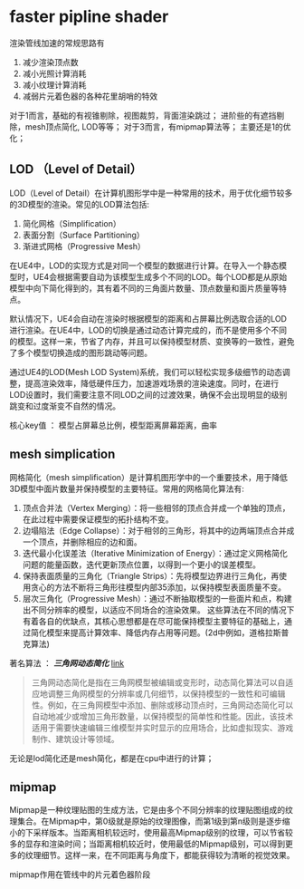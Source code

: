 # faster pipline shader

渲染管线加速的常规思路有
1. 减少渲染顶点数
2. 减小光照计算消耗
3. 减小纹理计算消耗
4. 减弱片元着色器的各种花里胡哨的特效

对于1而言，基础的有视锥剔除，视图裁剪，背面渲染跳过； 进阶些的有遮挡剔除，mesh顶点简化, LOD等等；
对于3而言，有mipmap算法等；
主要还是1的优化；

## LOD （Level of Detail）
LOD（Level of Detail）在计算机图形学中是一种常用的技术，用于优化细节较多的3D模型的渲染。常见的LOD算法包括:
1. 简化网格（Simplification）
2. 表面分割（Surface Partitioning）
3. 渐进式网格（Progressive Mesh）

在UE4中，LOD的实现方式是对同一个模型的数据进行计算。在导入一个静态模型时，UE4会根据需要自动为该模型生成多个不同的LOD。每个LOD都是从原始模型中向下简化得到的，其有着不同的三角面片数量、顶点数量和面片质量等特点。

默认情况下，UE4会自动在渲染时根据模型的距离和占屏幕比例选取合适的LOD进行渲染。在UE4中，LOD的切换是通过动态计算完成的，而不是使用多个不同的模型。这样一来，节省了内存，并且可以保持模型材质、变换等的一致性，避免了多个模型切换造成的图形跳动等问题。

通过UE4的LOD(Mesh LOD System)系统，我们可以轻松实现多级细节的动态调整，提高渲染效率，降低硬件压力，加速游戏场景的渲染速度。同时，在进行LOD设置时，我们需要注意不同LOD之间的过渡效果，确保不会出现明显的级别跳变和过度渐变不自然的情况。

核心key值 ：  模型占屏幕总比例，模型距离屏幕距离，曲率

## mesh simplication
网格简化（mesh simplification）是计算机图形学中的一个重要技术，用于降低3D模型中面片数量并保持模型的主要特征。常用的网格简化算法有:

1. 顶点合并法（Vertex Merging）：将一些相邻的顶点合并成一个单独的顶点，在此过程中需要保证模型的拓扑结构不变。
2. 边塌陷法（Edge Collapse）：对于相邻的三角形，将其中的边两端顶点合并成一个顶点，并删除相应的边和面。
3. 迭代最小化误差法（Iterative Minimization of Energy）：通过定义网格简化问题的能量函数，迭代更新顶点位置，以得到一个更小的误差模型。
4. 保持表面质量的三角化（Triangle Strips）：先将模型边界进行三角化，再使用贪心的方法不断将三角形往模型内部35添加，以保持模型表面质量不变。
5. 层次三角化（Progressive Mesh）：通过不断抽取模型的一些面片和点，构建出不同分辨率的模型，以适应不同场合的渲染效果。
这些算法在不同的情况下有着各自的优缺点，其核心思想都是在尽可能保持模型主要特征的基础上，通过简化模型来提高计算效率、降低内存占用等问题。(2d中例如，道格拉斯普克算法)

著名算法 ： ***三角网动态简化*** [link](https://hhoppe.com/proj/newqem/)
> 三角网动态简化是指在三角网模型被编辑或变形时，动态简化算法可以自适应地调整三角网模型的分辨率或几何细节，以保持模型的一致性和可编辑性。例如，在三角网模型中添加、删除或移动顶点时，三角网动态简化可以自动地减少或增加三角形数量，以保持模型的简单性和性能。因此，该技术适用于需要快速编辑三维模型并实时显示的应用场合，比如虚拟现实、游戏制作、建筑设计等领域。 

无论是lod简化还是mesh简化，都是在cpu中进行的计算；

## mipmap
Mipmap是一种纹理贴图的生成方法，它是由多个不同分辨率的纹理贴图组成的纹理集合。在Mipmap中，第0级就是原始的纹理图像，而第1级到第n级则是逐步缩小的下采样版本。当距离相机较远时，使用最高Mipmap级别的纹理，可以节省较多的显存和渲染时间；当距离相机较近时，使用最低的Mipmap级别，可以得到更多的纹理细节。这样一来，在不同距离与角度下，都能获得较为清晰的视觉效果。

mipmap作用在管线中的片元着色器阶段